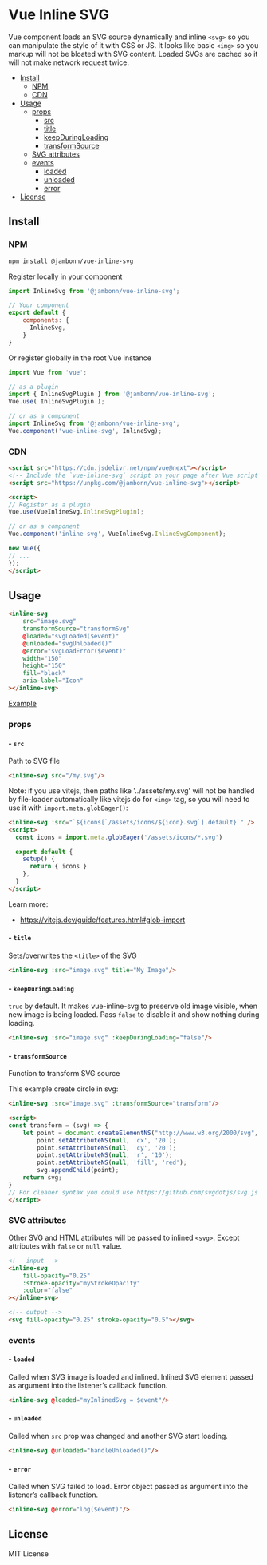 # Vue Inline SVG

Vue component loads an SVG source dynamically and inline `<svg>` so you can manipulate the style of it with CSS or JS.
It looks like basic `<img>` so you markup will not be bloated with SVG content.
Loaded SVGs are cached so it will not make network request twice.

- [Install](#install)
    - [NPM](#npm)
    - [CDN](#cdn)
- [Usage](#usage)
    - [props](#props)
        - [src](#--src)
        - [title](#--title)
        - [keepDuringLoading](#--keepduringloading)
        - [transformSource](#--transformsource)
    - [SVG attributes](#svg-attributes)
    - [events](#events)
        - [loaded](#--loaded)
        - [unloaded](#--unloaded)
        - [error](#--error)
- [License](#license)


## Install

### NPM

```bash
npm install @jambonn/vue-inline-svg
```

Register locally in your component
```js
import InlineSvg from '@jambonn/vue-inline-svg';

// Your component
export default {
    components: {
      InlineSvg,
    }
}
```

Or register globally in the root Vue instance
```js
import Vue from 'vue';

// as a plugin
import { InlineSvgPlugin } from '@jambonn/vue-inline-svg';
Vue.use( InlineSvgPlugin );

// or as a component
import InlineSvg from '@jambonn/vue-inline-svg';
Vue.component('vue-inline-svg', InlineSvg);
```


### CDN

```html
<script src="https://cdn.jsdelivr.net/npm/vue@next"></script>
<!-- Include the `vue-inline-svg` script on your page after Vue script -->
<script src="https://unpkg.com/@jambonn/vue-inline-svg"></script>

<script>
// Register as a plugin
Vue.use(VueInlineSvg.InlineSvgPlugin);

// or as a component
Vue.component('inline-svg', VueInlineSvg.InlineSvgComponent);

new Vue({
// ...
});
</script>
```

## Usage

```html
<inline-svg
    src="image.svg"
    transformSource="transformSvg"
    @loaded="svgLoaded($event)"
    @unloaded="svgUnloaded()"
    @error="svgLoadError($event)"
    width="150" 
    height="150"
    fill="black"
    aria-label="Icon"
></inline-svg>
``` 
[Example](https://github.com/shrpne/vue-inline-svg/blob/master/demo/index.html)


### props
#### - `src`
Path to SVG file

```html
<inline-svg src="/my.svg"/>
```

Note: if you use vitejs, then paths like '../assets/my.svg' will not be handled by file-loader automatically like vitejs do for `<img>` tag, so you will need to use it with `import.meta.globEager()`:
```html
<inline-svg :src="`${icons[`/assets/icons/${icon}.svg`].default}`" />
<script>
  const icons = import.meta.globEager('/assets/icons/*.svg')

  export default {
    setup() {
      return { icons }
    },
  }
</script>
```
Learn more:
- https://vitejs.dev/guide/features.html#glob-import


#### - `title`
Sets/overwrites the `<title>` of the SVG

```html
<inline-svg :src="image.svg" title="My Image"/>
```


#### - `keepDuringLoading`
`true` by default. It makes vue-inline-svg to preserve old image visible, when new image is being loaded. Pass `false` to disable it and show nothing during loading.

```html
<inline-svg :src="image.svg" :keepDuringLoading="false"/>
```

#### - `transformSource`
Function to transform SVG source

This example create circle in svg:
```html
<inline-svg :src="image.svg" :transformSource="transform"/>

<script>
const transform = (svg) => {
    let point = document.createElementNS("http://www.w3.org/2000/svg", 'circle');
        point.setAttributeNS(null, 'cx', '20');
        point.setAttributeNS(null, 'cy', '20');
        point.setAttributeNS(null, 'r', '10');
        point.setAttributeNS(null, 'fill', 'red');
        svg.appendChild(point);
    return svg;
}
// For cleaner syntax you could use https://github.com/svgdotjs/svg.js
</script>
```


### SVG attributes
Other SVG and HTML attributes will be passed to inlined `<svg>`. Except attributes with `false` or `null` value.
```html
<!-- input -->
<inline-svg 
    fill-opacity="0.25" 
    :stroke-opacity="myStrokeOpacity"
    :color="false"        
></inline-svg>

<!-- output -->
<svg fill-opacity="0.25" stroke-opacity="0.5"></svg>
``` 


### events
#### - `loaded`
Called when SVG image is loaded and inlined.
Inlined SVG element passed as argument into the listener’s callback function.
```html
<inline-svg @loaded="myInlinedSvg = $event"/>
```

#### - `unloaded`
Called when `src` prop was changed and another SVG start loading.
```html
<inline-svg @unloaded="handleUnloaded()"/>
```

#### - `error`
Called when SVG failed to load.
Error object passed as argument into the listener’s callback function.
```html
<inline-svg @error="log($event)"/>
```

## License

MIT License
